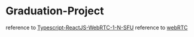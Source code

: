 # Graduation-Project
reference to [Typescript-ReactJS-WebRTC-1-N-SFU](https://github.com/millo-L/Typescript-ReactJS-WebRTC-1-N-SFU) 
reference to [webRTC](https://github.com/Hyunse/video-group-meeting) 

